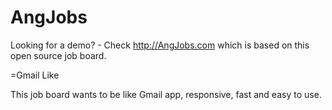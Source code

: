 AngJobs
=======

Looking for a demo? - Check http://AngJobs.com which is based on this open source job board.


=Gmail Like

This job board wants to be like Gmail app, responsive, fast and easy to use.
